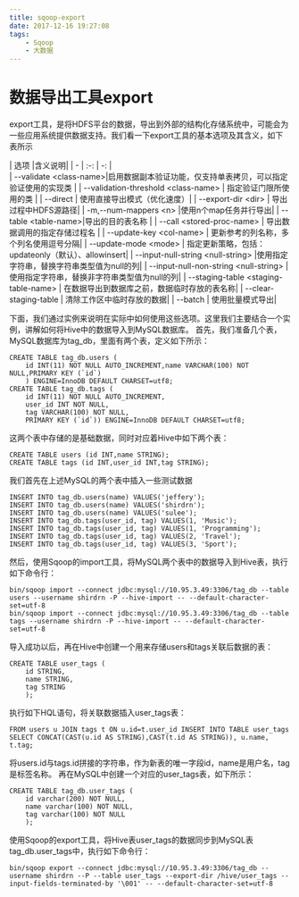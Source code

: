 ```yaml
---
title: sqoop-export
date: 2017-12-16 19:27:08
tags:
	- Sqoop
	- 大数据
---
```


# 数据导出工具export

export工具，是将HDFS平台的数据，导出到外部的结构化存储系统中，可能会为一些应用系统提供数据支持。我们看一下export工具的基本选项及其含义，如下表所示

| 选项 |含义说明|
| - | :-: | -: |  
| --validate &lt;class-name&gt;|启用数据副本验证功能，仅支持单表拷贝，可以指定验证使用的实现类 | 
| --validation-threshold &lt;class-name&gt; | 指定验证门限所使用的类 | 
| --direct | 使用直接导出模式（优化速度）|
| --export-dir &lt;dir&gt; | 导出过程中HDFS源路径|
| -m,--num-mappers &lt;n&gt; |使用n个map任务并行导出| 
| --table &lt;table-name&gt;|导出的目的表名称 | 
| --call &lt;stored-proc-name&gt; | 导出数据调用的指定存储过程名 | 
| --update-key &lt;col-name&gt; | 更新参考的列名称，多个列名使用逗号分隔|
| --update-mode &lt;mode&gt; | 指定更新策略，包括：updateonly（默认）、allowinsert|
| --input-null-string &lt;null-string&gt; |使用指定字符串，替换字符串类型值为null的列|
| --input-null-non-string &lt;null-string&gt; | 使用指定字符串，替换非字符串类型值为null的列|
| --staging-table &lt;staging-table-name&gt; | 在数据导出到数据库之前，数据临时存放的表名称|
| --clear-staging-table | 清除工作区中临时存放的数据|
| --batch | 使用批量模式导出|

下面，我们通过实例来说明在实际中如何使用这些选项。这里我们主要结合一个实例，讲解如何将Hive中的数据导入到MySQL数据库。 首先，我们准备几个表，MySQL数据库为tag_db，里面有两个表，定义如下所示：

	CREATE TABLE tag_db.users ( 
		id INT(11) NOT NULL AUTO_INCREMENT,name VARCHAR(100) NOT NULL,PRIMARY KEY (`id`) 
		) ENGINE=InnoDB DEFAULT CHARSET=utf8; 
	CREATE TABLE tag_db.tags ( 
		id INT(11) NOT NULL AUTO_INCREMENT, 
		user_id INT NOT NULL, 
		tag VARCHAR(100) NOT NULL, 
		PRIMARY KEY (`id`)) ENGINE=InnoDB DEFAULT CHARSET=utf8;

这两个表中存储的是基础数据，同时对应着Hive中如下两个表：

	CREATE TABLE users (id INT,name STRING); 
	CREATE TABLE tags (id INT,user_id INT,tag STRING);
我们首先在上述MySQL的两个表中插入一些测试数据

	INSERT INTO tag_db.users(name) VALUES('jeffery');
	INSERT INTO tag_db.users(name) VALUES('shirdrn');
	INSERT INTO tag_db.users(name) VALUES('sulee');
	INSERT INTO tag_db.tags(user_id, tag) VALUES(1, 'Music');
	INSERT INTO tag_db.tags(user_id, tag) VALUES(1, 'Programming');
	INSERT INTO tag_db.tags(user_id, tag) VALUES(2, 'Travel');
	INSERT INTO tag_db.tags(user_id, tag) VALUES(3, 'Sport');
然后，使用Sqoop的import工具，将MySQL两个表中的数据导入到Hive表，执行如下命令行：

	bin/sqoop import --connect jdbc:mysql://10.95.3.49:3306/tag_db --table users --username shirdrn -P --hive-import -- --default-character-set=utf-8
	bin/sqoop import --connect jdbc:mysql://10.95.3.49:3306/tag_db --table tags --username shirdrn -P --hive-import -- --default-character-set=utf-8
导入成功以后，再在Hive中创建一个用来存储users和tags关联后数据的表：

	CREATE TABLE user_tags (
		id STRING,
		name STRING,
		tag STRING
		);
执行如下HQL语句，将关联数据插入user_tags表：

	FROM users u JOIN tags t ON u.id=t.user_id INSERT INTO TABLE user_tags SELECT CONCAT(CAST(u.id AS STRING),CAST(t.id AS STRING)), u.name, t.tag;
将users.id与tags.id拼接的字符串，作为新表的唯一字段id，name是用户名，tag是标签名称。 再在MySQL中创建一个对应的user_tags表，如下所示：

	CREATE TABLE tag_db.user_tags (
		id varchar(200) NOT NULL,
		name varchar(100) NOT NULL,
		tag varchar(100) NOT NULL
		);
使用Sqoop的export工具，将Hive表user_tags的数据同步到MySQL表tag_db.user_tags中，执行如下命令行：

	bin/sqoop export --connect jdbc:mysql://10.95.3.49:3306/tag_db --username shirdrn --P --table user_tags --export-dir /hive/user_tags --input-fields-terminated-by '\001' -- --default-character-set=utf-8